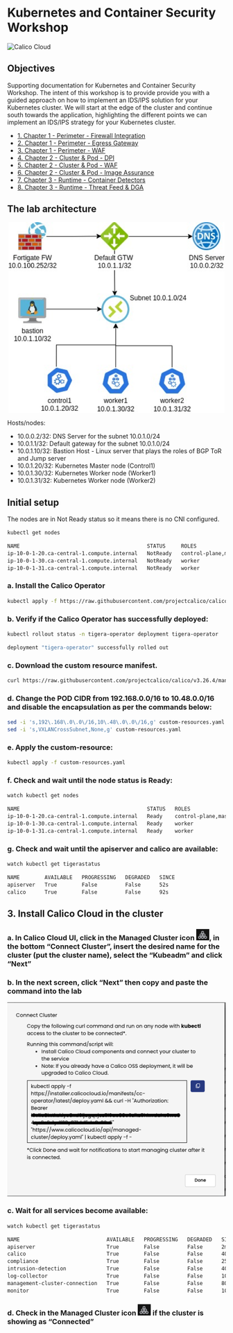 # Kubernetes and Container Security Workshop

![Calico Cloud](https://d33wubrfki0l68.cloudfront.net/551bdb7c2bfac034f4dc680aeb203063b6ea4808/62b62/img/calico-cloud-logo.webp)

## Objectives

Supporting documentation for Kubernetes and Container Security Workshop. The intent of this workshop is to provide provide you with a guided approach on how to implement an IDS/IPS solution for your Kubernetes cluster. We will start at the edge of the cluster and continue south towards the application, highlighting the different points we can implement an IDS/IPS strategy for your Kubernetes cluster.

- [1. Chapter 1 - Perimeter - Firewall Integration](1.%20Chapter%201%20-%20Perimeter%20-%20Firewall%20Integration/README.md)
- [2. Chapter 1 - Perimeter - Egress Gateway](2.%20Chapter%201%20-%20Perimeter%20-%20Egress%20Gateway/egress_gateway.md)
- [3. Chapter 1 - Perimeter - WAF](3.%20Chapter%201%20-%20Perimeter%20-%20WAF/waf.md)
- [4. Chapter 2 - Cluster & Pod - DPI](4.%20Chapter%202%20-%20Cluster%20%26%20Pod%20-%20DPI/dpi.md)
- [5. Chapter 2 - Cluster & Pod - WAF](5.%20Chapter%202%20-%20Cluster%20%26%20Pod%20-%20WAF/waf.md)
- [6. Chapter 2 - Cluster & Pod - Image Assurance](6.%20Chapter%202%20-%20Cluster%20%26%20Pod%20-%20Image%20Assurance/image_assurance.md)
- [7. Chapter 3 - Runtime - Container Detectors](7.%20Chapter%203%20-%20Runtime%20-%20Container%20Detectors/container_detectors.md)
- [8. Chapter 3 - Runtime - Threat Feed & DGA](8.%20Chapter%203%20-%20Runtime%20-%20Threat%20Feed%20%26%20DGA/threat_feed_dga.md)


## The lab architecture


<p align="center">
  <img src="img/1.m1lab1-1.jpg" alt="Network Diagram" align="center" width="500">
</p>

Hosts/nodes:

*  10.0.0.2/32: DNS Server for the subnet 10.0.1.0/24
*  10.0.1.1/32: Default gateway for the subnet 10.0.1.0/24
*  10.0.1.10/32: Bastion Host - Linux server that plays the roles of BGP ToR and Jump server
*  10.0.1.20/32: Kubernetes Master node (Control1) 
*  10.0.1.30/32: Kubernetes Worker node (Worker1)
*  10.0.1.31/32: Kubernetes Worker node (Worker2)

## Initial setup

The nodes are in Not Ready status so it means there is no CNI configured.

```bash
kubectl get nodes
```
```bash
NAME                                         STATUS     ROLES                  AGE   VERSION
ip-10-0-1-20.ca-central-1.compute.internal   NotReady   control-plane,master   49m   v1.22.4
ip-10-0-1-30.ca-central-1.compute.internal   NotReady   worker                 49m   v1.22.4
ip-10-0-1-31.ca-central-1.compute.internal   NotReady   worker                 49m   v1.22.4
```

### a. Install the Calico Operator

```bash
kubectl apply -f https://raw.githubusercontent.com/projectcalico/calico/v3.26.4/manifests/tigera-operator.yaml
```

### b. Verify if the Calico Operator has successfully deployed:

```bash
kubectl rollout status -n tigera-operator deployment tigera-operator
```
```bash
deployment "tigera-operator" successfully rolled out
```

### c. Download the custom resource manifest.

```bash
curl https://raw.githubusercontent.com/projectcalico/calico/v3.26.4/manifests/custom-resources.yaml -O
```

### d. Change the POD CIDR from 192.168.0.0/16 to 10.48.0.0/16 and disable the encapsulation as per the commands below:

```bash
sed -i 's,192\.168\.0\.0\/16,10\.48\.0\.0\/16,g' custom-resources.yaml
sed -i 's,VXLANCrossSubnet,None,g' custom-resources.yaml
```

### e. Apply the custom-resource:

```bash
kubectl apply -f custom-resources.yaml
```

### f. Check and wait until the node status is Ready:

```bash
watch kubectl get nodes
```
```bash
NAME                                         STATUS   ROLES                  AGE   VERSION
ip-10-0-1-20.ca-central-1.compute.internal   Ready    control-plane,master   61m   v1.22.4
ip-10-0-1-30.ca-central-1.compute.internal   Ready    worker                 60m   v1.22.4
ip-10-0-1-31.ca-central-1.compute.internal   Ready    worker                 60m   v1.22.4
```
### g. Check and wait until the apiserver and calico are available:

```bash
watch kubectl get tigerastatus
```
```bash
NAME        AVAILABLE   PROGRESSING   DEGRADED   SINCE
apiserver   True        False         False      52s
calico      True        False         False      92s
```

## 3. Install Calico Cloud in the cluster

### a. In Calico Cloud UI, click in the Managed Cluster icon <img src="img/icon-1.png" alt="Connect Cluster" width="30">, in the bottom “Connect Cluster”, insert the desired name for the cluster (put the cluster name), select the “Kubeadm” and click “Next”


### b. In the next screen, click “Next” then copy and paste the command into the lab

<p align="center">
  <img src="img/2.m1lab3-1.png" alt="Connect Cluster" align="center" width="600">
</p>

### c. Wait for all services become available:

```bash
watch kubectl get tigerastatus
```
```bash
NAME                            AVAILABLE   PROGRESSING   DEGRADED   SINCE
apiserver                       True        False         False      2m55s
calico                          True        False         False      40s
compliance                      True        False         False      25s
intrusion-detection             True        False         False      40s
log-collector                   True        False         False      10s
management-cluster-connection   True        False         False      80s
monitor                         True        False         False      100s
```

### d. Check in the Managed Cluster icon <img src="img/icon-1.png" alt="Connect Cluster" width="30"> if the cluster is showing as “Connected”

